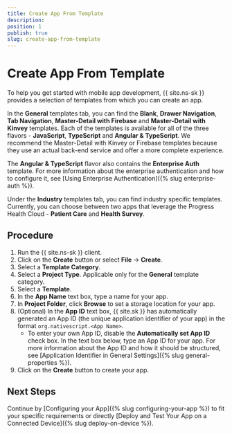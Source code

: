 ```yaml
---
title: Create App From Template
description: 
position: 1
publish: true
slug: create-app-from-template
---
```


# Create App From Template

To help you get started with mobile app development, {{ site.ns-sk }} provides a selection of templates from which you can create an app. 

In the **General** templates tab, you can find the **Blank**, **Drawer Navigation**, **Tab Navigation**, **Master-Detail with Firebase** and **Master-Detail with Kinvey** templates. Each of the templates is available for all of the three flavors - **JavaScript**, **TypeScript** and **Angular & TypeScript**. We recommend the Master-Detail with Kinvey or Firebase templates because they use an actual back-end service and offer a more complete experience.

The **Angular & TypeScript** flavor also contains the **Enterprise Auth** template. For more information about the enterprise authentication and how to configure it, see [Using Enterprise Authentication]({% slug enterprise-auth %}). 

Under the **Industry** templates tab, you can find industry specific templates. Currently, you can choose between two apps that leverage the Progress Health Cloud - **Patient Care** and **Health Survey**.  

## Procedure

1. Run the {{ site.ns-sk }} client.
1. Click on the **Create** button or select **File** &#8594; **Create**.
1. Select a **Template Category**.
1. Select a **Project Type**. Applicable only for the **General** template category.
1. Select a **Template**. 
1. In the **App Name** text box, type a name for your app.
1. In **Project Folder**, click **Browse** to set a storage location for your app.
1. (Optional) In the **App ID** text box, {{ site.sk }} has automatically generated an App ID (the unique application identifier of your app) in the format `org.nativescript.<App Name>`.
	* To enter your own App ID, disable the **Automatically set App ID** check box. In the text box below, type an App ID for your app. For more information about the App ID and how it should be structured, see [Application Identifier in General Settings]({% slug general-properties %}).
1. Click on the **Create** button to create your app. 

## Next Steps

Continue by [Configuring your App]({% slug configuring-your-app %}) to fit your specific requirements or directly [Deploy and Test Your App on a Connected Device]({% slug deploy-on-device %}).

